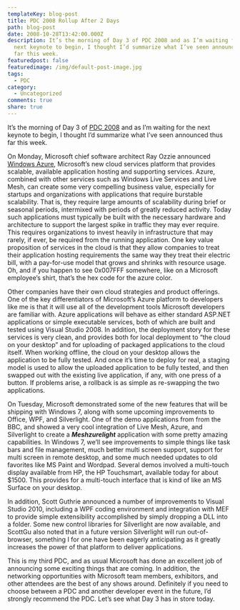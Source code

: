 ```yaml
---
templateKey: blog-post
title: PDC 2008 Rollup After 2 Days
path: blog-post
date: 2008-10-28T13:42:00.000Z
description: It’s the morning of Day 3 of PDC 2008 and as I’m waiting for the
  next keynote to begin, I thought I’d summarize what I’ve seen announced thus
  far this week.
featuredpost: false
featuredimage: /img/default-post-image.jpg
tags:
  - PDC
category:
  - Uncategorized
comments: true
share: true
---
```

It’s the morning of Day 3 of [PDC 2008](http://microsoftpdc.com/) and as I’m waiting for the next keynote to begin, I thought I’d summarize what I’ve seen announced thus far this week.

On Monday, Microsoft chief software architect Ray Ozzie announced [Windows Azure](http://azure.com/), Microsoft’s new cloud services platform that provides scalable, available application hosting and supporting services. Azure, combined with other services such as Windows Live Services and Live Mesh, can create some very compelling business value, especially for startups and organizations with applications that require burstable scalability. That is, they require large amounts of scalability during brief or seasonal periods, intermixed with periods of greatly reduced activity. Today such applications must typically be built with the necessary hardware and architecture to support the largest spike in traffic they may ever require. This requires organizations to invest heavily in infrastructure that may rarely, if ever, be required from the running application. One key value proposition of services in the cloud is that they allow companies to treat their application hosting requirements the same way they treat their electric bill, with a pay-for-use model that grows and shrinks with resource usage. Oh, and if you happen to see 0x007FFF somewhere, like on a Microsoft employee’s shirt, that’s the hex code for the azure color.

Other companies have their own cloud strategies and product offerings. One of the key differentiators of Microsoft’s Azure platform to developers like me is that it will use all of the development tools Microsoft developers are familiar with. Azure applications will behave as either standard ASP.NET applications or simple executable services, both of which are built and tested using Visual Studio 2008. In addition, the deployment story for these services is very clean, and provides both for local deployment to “the cloud on your desktop” and for uploading of packaged applications to the cloud itself. When working offline, the cloud on your desktop allows the application to be fully tested. And once it’s time to deploy for real, a staging model is used to allow the uploaded application to be fully tested, and then swapped out with the existing live application, if any, with one press of a button. If problems arise, a rollback is as simple as re-swapping the two applications.

On Tuesday, Microsoft demonstrated some of the new features that will be shipping with Windows 7, along with some upcoming improvements to Office, WPF, and Silverlight. One of the demo applications from from the BBC, and showed a very cool integration of Live Mesh, Azure, and Silverlight to create a ***Meshzurelight*** application with some pretty amazing capabilities. In Windows 7, we’ll see improvements to simple things like task bars and file management, much better multi screen support, support for multi screen in remote desktop, and some much needed updates to old favorites like MS Paint and Wordpad. Several demos involved a multi-touch display available from HP, the HP Touchsmart, available today for about $1500. This provides for a multi-touch interface that is kind of like an MS Surface on your desktop.

In addition, Scott Guthrie announced a number of improvements to Visual Studio 2010, including a WPF coding environment and integration with MEF to provide simple extensibility accomplished by simply dropping a DLL into a folder. Some new control libraries for Silverlight are now available, and ScottGu also noted that in a future version Silverlight will run out-of-browser, something I for one have been eagerly anticipating as it greatly increases the power of that platform to deliver applications.

This is my third PDC, and as usual Microsoft has done an excellent job of announcing some exciting things that are coming. In addition, the networking opportunities with Microsoft team members, exhibitors, and other attendees are the best of any shows around. Definitely if you need to choose between a PDC and another developer event in the future, I’d strongly recommend the PDC. Let’s see what Day 3 has in store today.